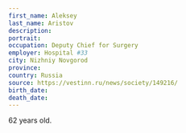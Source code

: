 ```yaml
---
first_name: Aleksey
last_name: Aristov
description: 
portrait: 
occupation: Deputy Chief for Surgery
employer: Hospital #33
city: Nizhniy Novgorod
province: 
country: Russia
source: https://vestinn.ru/news/society/149216/
birth_date: 
death_date: 
---
```


62 years old.
